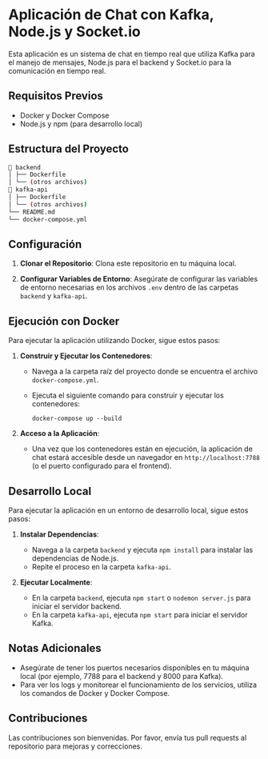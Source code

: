 # Aplicación de Chat con Kafka, Node.js y Socket.io

Esta aplicación es un sistema de chat en tiempo real que utiliza Kafka para el manejo de mensajes, Node.js para el backend y Socket.io para la comunicación en tiempo real.

## Requisitos Previos

- Docker y Docker Compose
- Node.js y npm (para desarrollo local)

## Estructura del Proyecto

```bash
📁 backend 
│ ├── Dockerfile
│ └── (otros archivos)
📁 kafka-api
│ ├── Dockerfile
│ └── (otros archivos)
└── README.md
└── docker-compose.yml
```


## Configuración

1. **Clonar el Repositorio**: Clona este repositorio en tu máquina local.

2. **Configurar Variables de Entorno**: Asegúrate de configurar las variables de entorno necesarias en los archivos `.env` dentro de las carpetas `backend` y `kafka-api`.

## Ejecución con Docker

Para ejecutar la aplicación utilizando Docker, sigue estos pasos:

1. **Construir y Ejecutar los Contenedores**:
   - Navega a la carpeta raíz del proyecto donde se encuentra el archivo `docker-compose.yml`.
   - Ejecuta el siguiente comando para construir y ejecutar los contenedores:

     ```
     docker-compose up --build
     ```

2. **Acceso a la Aplicación**:
   - Una vez que los contenedores están en ejecución, la aplicación de chat estará accesible desde un navegador en `http://localhost:7788` (o el puerto configurado para el frontend).

## Desarrollo Local

Para ejecutar la aplicación en un entorno de desarrollo local, sigue estos pasos:

1. **Instalar Dependencias**:
   - Navega a la carpeta `backend` y ejecuta `npm install` para instalar las dependencias de Node.js.
   - Repite el proceso en la carpeta `kafka-api`.

2. **Ejecutar Localmente**:
   - En la carpeta `backend`, ejecuta `npm start` o `nodemon server.js` para iniciar el servidor backend.
   - En la carpeta `kafka-api`, ejecuta `npm start` para iniciar el servidor Kafka.

## Notas Adicionales

- Asegúrate de tener los puertos necesarios disponibles en tu máquina local (por ejemplo, 7788 para el backend y 8000 para Kafka).
- Para ver los logs y monitorear el funcionamiento de los servicios, utiliza los comandos de Docker y Docker Compose.

## Contribuciones

Las contribuciones son bienvenidas. Por favor, envía tus pull requests al repositorio para mejoras y correcciones.
